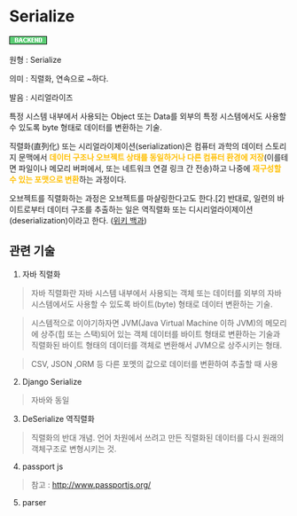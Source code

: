<d-title>

# Serialize

</d-title>

<d-label>

<d-inner>

![Backend](../2TAT1C/Label_Backend.png)

</d-inner>

</d-label>

<d-origin>

원형 : Serialize

</d-origin>

<d-mean>

의미  : 직렬화, 연속으로 ~하다.

</d-mean>

<d-pronunciation>

발음 : 시리얼라이즈

</d-pronunciation>

<d-content>

특정 시스템 내부에서 사용되는 Object 또는 Data를 외부의 특정 시스템에서도 사용할 수 있도록 byte 형태로 데이터를 변환하는 기술.


직렬화(直列化) 또는 시리얼라이제이션(serialization)은 컴퓨터 과학의 데이터 스토리지 문맥에서 <span style="color:#FFBF00; font-weight:bold;">데이터 구조나 오브젝트 상태를 동일하거나 다른 컴퓨터 환경에 저장</span>(이를테면 파일이나 메모리 버퍼에서, 또는 네트워크 연결 링크 간 전송)하고 나중에 <span style="color:#FFBF00; font-weight:bold;">재구성할 수 있는 포맷으로 변환</span>하는 과정이다.

오브젝트를 직렬화하는 과정은 오브젝트를 마샬링한다고도 한다.[2] 반대로, 일련의 바이트로부터 데이터 구조를 추출하는 일은 역직렬화 또는 디시리얼라이제이션(deserialization)이라고 한다.
([위키 백과](https://ko.wikipedia.org/wiki/%EC%A7%81%EB%A0%AC%ED%99%94))

</d-content>

<d-relation>

## 관련 기술

<d-inner>

1. 자바 직렬화
> 자바 직렬화란 자바 시스템 내부에서 사용되는 객체 또는 데이터를 외부의 자바 시스템에서도 사용할 수 있도록 바이트(byte) 형태로 데이터 변환하는 기술.

> 시스템적으로 이야기하자면 JVM(Java Virtual Machine 이하 JVM)의 메모리에 상주(힙 또는 스택)되어 있는 객체 데이터를 바이트 형태로 변환하는 기술과 직렬화된 바이트 형태의 데이터를 객체로 변환해서 JVM으로 상주시키는 형태.

> CSV, JSON ,ORM 등 다른 포멧의 값으로 데이터를 변환하여 추출할 때 사용

</d-inner>

<d-inner>

2. Django Serialize
> 자바와 동일

</d-inner>

<d-inner>

3. DeSerialize 역직렬화
> 직렬화의 반대 개념. 언어 차원에서 쓰려고 만든 직렬화된 데이터를 다시 원래의 객체구조로 변형시키는 것.

</d-inner>

<d-inner>

4. passport js
> 참고 : http://www.passportjs.org/

</d-inner>

<d-inner>

5. parser

</d-inner>

</d-relation>
